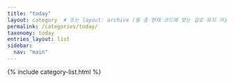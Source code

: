 ```yaml
---
title: "today"
layout: category  # 또는 layout: archive (둘 중 현재 코드에 맞는 걸로 유지 가능)
permalink: /categories/today/
taxonomy: today
entries_layout: list
sidebar:
  nav: "main"
---
```

{% include category-list.html %}

